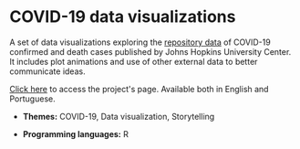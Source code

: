 # COVID-19 data visualizations

A set of data visualizations exploring the [repository data](https://github.com/CSSEGISandData/COVID-19) of COVID-19 confirmed and death cases published by Johns Hopkins University Center. It includes plot animations and use of other external data to better communicate ideas.

[Click here](https://gabriel-msilva.github.io/covid-19/covid-19.html) to access the project's page. Available both in English and Portuguese.

  - **Themes:** COVID-19, Data visualization, Storytelling

  - **Programming languages:** R
